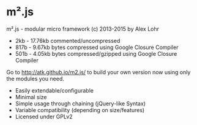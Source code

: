 m².js
=====

m².js - modular micro framework (c) 2013-2015 by Alex Lohr

* 2kb - 17.76kb commented/uncompressed
* 817b - 9.67kb bytes compressed using Google Closure Compiler
* 501b - 4.05kb bytes compressed/gzipped using Google Closure Compiler

Go to http://atk.github.io/m2.js/ to build your own version now using only the modules you need.

* Easily extendable/configurable
* Minimal size
* Simple usage through chaining (jQuery-like Syntax)
* Variable compatibility (depending on size/features)
* Licensed under GPLv2
